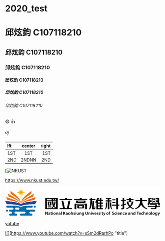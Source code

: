 # 2020_test

# 邱炫鈞 C107118210
## 邱炫鈞 C107118210
### 邱炫鈞 C107118210
#### 邱炫鈞 C107118210
##### 邱炫鈞 C107118210
###### 邱炫鈞 C107118210

:smile:
:+1:

:-1:

|lft | center |right |
|:---|:------:|-----:|
|1ST |1ST     |1ST   |
|2ND |2NDNN   |2ND   |

[![NKUST](https://www.nkust.edu.tw/)

<https://www.nkust.edu.tw/>

![NKUST](182513897.png "第一科大")

[yotube](https://www.youtube.com/watch?v=sSm2dRarhPo)

[![]](https://img.youtube.com/vi/sSm2dRarhPo/0.jpg)(https://www.youtube.com/watch?v=sSm2dRarhPo "title")
